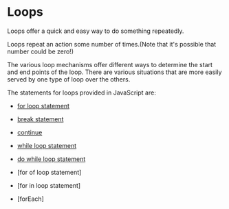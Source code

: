 # Loops

Loops offer a quick and easy way to do something repeatedly.

Loops repeat an action some number of times.(Note that it's possible that number could be zero!)

The various loop mechanisms offer different ways to determine the start and end points of the loop. There are various situations that are more easily served by one type of loop over the others.

The statements for loops provided in JavaScript are:

- [for loop statement](https://github.com/reachbheru/learn-js/blob/main/Basics/Loops/for_loop.md)

- [break statement](https://github.com/reachbheru/learn-js/blob/main/Basics/Loops/break_statement.md)

- [continue](https://github.com/reachbheru/learn-js/blob/main/Basics/Loops/continue_statement.md)

- [while loop statement](https://github.com/reachbheru/learn-js/blob/main/Basics/Loops/while_loop.md)

- [do while loop statement](https://github.com/reachbheru/learn-js/blob/main/Basics/Loops/do_while_loop.md)

- [for of loop statement]

- [for in loop statement]

- [forEach]
